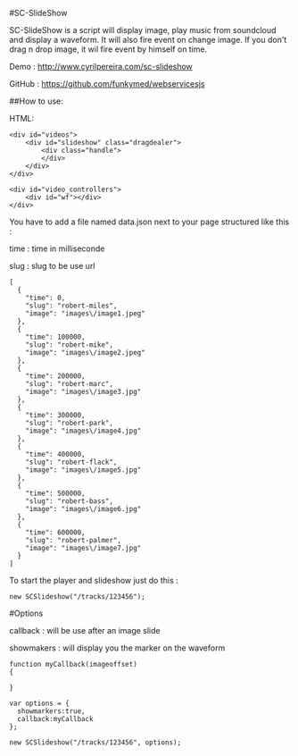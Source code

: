 #SC-SlideShow

SC-SlideShow is a script will display image, play music from soundcloud and display a waveform. It will also fire event on change image.
If you don't drag n drop image, it wil fire event by himself on time.

Demo : http://www.cyrilpereira.com/sc-slideshow

GitHub : https://github.com/funkymed/webservicesjs

##How to use:

HTML:
~~~
<div id="videos">
    <div id="slideshow" class="dragdealer">
        <div class="handle">
        </div>
    </div>
</div>

<div id="video_controllers">
    <div id="wf"></div>
</div>
~~~

You have to add a file named data.json next to your page structured like this :

time : time in milliseconde

slug : slug to be use url

~~~
[
  {
    "time": 0,
    "slug": "robert-miles",
    "image": "images\/image1.jpeg"
  },
  {
    "time": 100000,
    "slug": "robert-mike",
    "image": "images\/image2.jpeg"
  },
  {
    "time": 200000,
    "slug": "robert-marc",
    "image": "images\/image3.jpg"
  },
  {
    "time": 300000,
    "slug": "robert-park",
    "image": "images\/image4.jpg"
  },
  {
    "time": 400000,
    "slug": "robert-flack",
    "image": "images\/image5.jpg"
  },
  {
    "time": 500000,
    "slug": "robert-bass",
    "image": "images\/image6.jpg"
  },
  {
    "time": 600000,
    "slug": "robert-palmer",
    "image": "images\/image7.jpg"
  }
]
~~~

To start the player and slideshow just do this :
~~~
new SCSlideshow("/tracks/123456");
~~~

#Options

callback : will be use after an image slide

showmakers : will display you the marker on the waveform

~~~
function myCallback(imageoffset)
{

}

var options = {
  showmarkers:true,
  callback:myCallback
};

new SCSlideshow("/tracks/123456", options);
~~~
